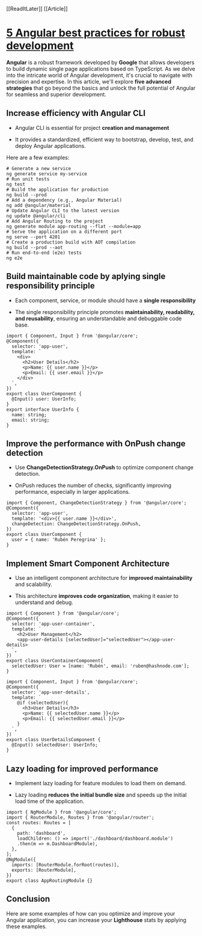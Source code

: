 [[ReadItLater]] [[Article]]

# [5 Angular best practices for robust development](https://rubenperegrina.com/5-angular-best-practices-for-robust-development?ref=dailydev)

**Angular** is a robust framework developed by **Google** that allows developers to build dynamic single page applications based on TypeScript. As we delve into the intricate world of Angular development, it's crucial to navigate with precision and expertise. In this article, we'll explore **five advanced strategies** that go beyond the basics and unlock the full potential of Angular for seamless and superior development.

## Increase efficiency with Angular CLI

-   Angular CLI is essential for project **creation and management**
    
-   It provides a standardized, efficient way to bootstrap, develop, test, and deploy Angular applications.
    

Here are a few examples:

```
# Generate a new service
ng generate service my-service
# Run unit tests
ng test
# Build the application for production
ng build --prod
# Add a dependency (e.g., Angular Material)
ng add @angular/material
# Update Angular CLI to the latest version
ng update @angular/cli
# Add Angular Routing to the project
ng generate module app-routing --flat --module=app
# Serve the application on a different port
ng serve --port 4201
# Create a production build with AOT compilation
ng build --prod --aot
# Run end-to-end (e2e) tests
ng e2e
```

## Build maintainable code by aplying single responsibility principle

-   Each component, service, or module should have a **single responsibility**
    
-   The single responsibility principle promotes **maintainability, readability, and reusability**, ensuring an understandable and debuggable code base.
    

```
import { Component, Input } from '@angular/core';
@Component({
  selector: 'app-user',
  template: `
    <div>
      <h2>User Details</h2>
      <p>Name: {{ user.name }}</p>
      <p>Email: {{ user.email }}</p>
    </div>
  `,
})
export class UserComponent {
  @Input() user: UserInfo;
}
export interface UserInfo {
  name: string;
  email: string;
}
```

## Improve the performance with OnPush change detection

-   Use **ChangeDetectionStrategy.OnPush** to optimize component change detection.
    
-   OnPush reduces the number of checks, significantly improving performance, especially in larger applications.
    

```
import { Component, ChangeDetectionStrategy } from '@angular/core';
@Component({
  selector: 'app-user',
  template: '<div>{{ user.name }}</div>',
  changeDetection: ChangeDetectionStrategy.OnPush,
})
export class UserComponent {
  user = { name: 'Rubén Peregrina' };
}
```

## Implement Smart Component Architecture

-   Use an intelligent component architecture for **improved maintainability** and scalability.
    
-   This architecture **improves code organization**, making it easier to understand and debug.
    

```
import { Component } from '@angular/core';
@Component({
  selector: 'app-user-container',
  template: `
    <h2>User Management</h2>
    <app-user-details [selectedUser]="selectedUser"></app-user-details>
  `,
})
export class UserContainerComponent{
  selectedUser: User = [name: 'Rubén', email: 'ruben@hashnode.com'];
}
```

```
import { Component, Input } from '@angular/core';
@Component({
  selector: 'app-user-details',
  template: `
    @if (selectedUser){
      <h3>User Details</h3>
      <p>Name: {{ selectedUser.name }}</p>
      <p>Email: {{ selectedUser.email }}</p>
    }
  `,
})
export class UserDetailsComponent {
  @Input() selectedUser: UserInfo;
}
```

## Lazy loading for improved performance

-   Implement lazy loading for feature modules to load them on demand.
    
-   Lazy loading **reduces the initial bundle size** and speeds up the initial load time of the application.
    

```
import { NgModule } from '@angular/core';
import { RouterModule, Routes } from '@angular/router';
const routes: Routes = [
  {
    path: 'dashboard',
    loadChildren: () => import('./dashboard/dashboard.module')
    .then(m => m.DashboardModule),
  },
];
@NgModule({
  imports: [RouterModule.forRoot(routes)],
  exports: [RouterModule],
})
export class AppRoutingModule {}
```

## Conclusion

Here are some examples of how can you optimize and improve your Angular application, you can increase your **Lighthouse** stats by applying these examples.